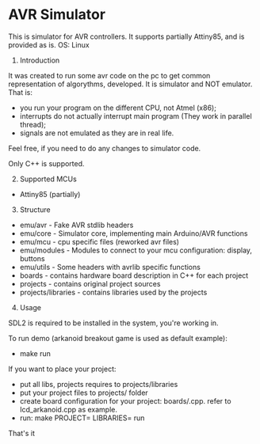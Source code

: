 # AVR Simulator

This is simulator for AVR controllers.
It supports partially Attiny85, and is provided as is.
OS: Linux

1. Introduction

It was created to run some avr code on the pc to get 
common representation of algorythms, developed. It is
simulator and NOT emulator. That is:

 * you run your program on the different CPU, not Atmel (x86);
 * interrupts do not actually interrupt main program (They work in parallel thread);
 * signals are not emulated as they are in real life.

Feel free, if you need to do any changes to simulator code.

Only C++ is supported.

2. Supported MCUs

 * Attiny85 (partially)

3. Structure

 * emu/avr      - Fake AVR stdlib headers
 * emu/core     - Simulator core, implementing main Arduino/AVR
                  functions
 * emu/mcu      - cpu specific files (reworked avr files)
 * emu/modules  - Modules to connect to your mcu configuration: display, buttons
 * emu/utils    - Some headers with avrlib specific functions
 * boards       - contains hardware board description in C++ for each project
 * projects     - contains original project sources
 * projects/libraries - contains libraries used by the projects

4. Usage

 SDL2 is required to be installed in the system, you're working in.

 To run demo (arkanoid breakout game is used as default example):

 * make run

 If you want to place your project:
 * put all libs, projects requires to projects/libraries
 * put your project files to projects/<name> folder
 * create board configuration for your project: boards/<name>.cpp.
    refer to lcd_arkanoid.cpp as example.
 * run: make PROJECT=<name> LIBRARIES=<list> run

That's it

